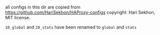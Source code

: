 all configs in this dir are copied from https://github.com/HariSekhon/HAProxy-configs copyright: Hari Sekhon, MIT license.

`10_global` and `20_stats` have been renamed to `global` and `stats`
